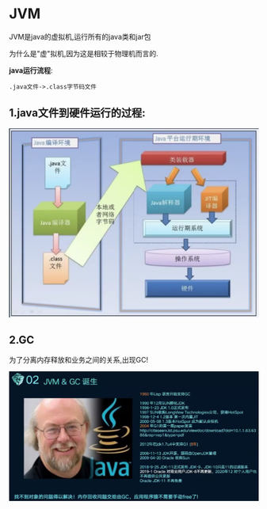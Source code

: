 # JVM

JVM是java的虚拟机,运行所有的java类和jar包

为什么是"虚"拟机,因为这是相较于物理机而言的.

**java运行流程**:

```
.java文件->.class字节码文件
```

## 1.java文件到硬件运行的过程:

![image-20221220161225565](images/image-20221220161225565.png)

## 2.GC

为了分离内存释放和业务之间的关系,出现GC!

![image-20221220161838267](images/image-20221220161838267.png)

